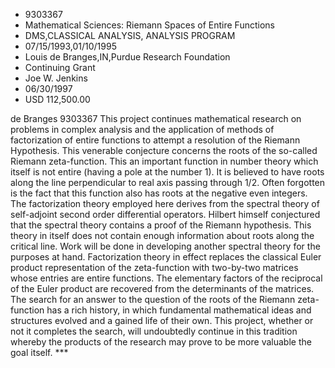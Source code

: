 
* 9303367
* Mathematical Sciences: Riemann Spaces of Entire Functions
* DMS,CLASSICAL ANALYSIS, ANALYSIS PROGRAM
* 07/15/1993,01/10/1995
* Louis de Branges,IN,Purdue Research Foundation
* Continuing Grant
* Joe W. Jenkins
* 06/30/1997
* USD 112,500.00

de Branges 9303367 This project continues mathematical research on problems in
complex analysis and the application of methods of factorization of entire
functions to attempt a resolution of the Riemann Hypothesis. This venerable
conjecture concerns the roots of the so-called Riemann zeta-function. This an
important function in number theory which itself is not entire (having a pole at
the number 1). It is believed to have roots along the line perpendicular to real
axis passing through 1/2. Often forgotten is the fact that this function also
has roots at the negative even integers. The factorization theory employed here
derives from the spectral theory of self-adjoint second order differential
operators. Hilbert himself conjectured that the spectral theory contains a proof
of the Riemann hypothesis. This theory in itself does not contain enough
information about roots along the critical line. Work will be done in developing
another spectral theory for the purposes at hand. Factorization theory in effect
replaces the classical Euler product representation of the zeta-function with
two-by-two matrices whose entries are entire functions. The elementary factors
of the reciprocal of the Euler product are recovered from the determinants of
the matrices. The search for an answer to the question of the roots of the
Riemann zeta-function has a rich history, in which fundamental mathematical
ideas and structures evolved and a gained life of their own. This project,
whether or not it completes the search, will undoubtedly continue in this
tradition whereby the products of the research may prove to be more valuable the
goal itself. ***
